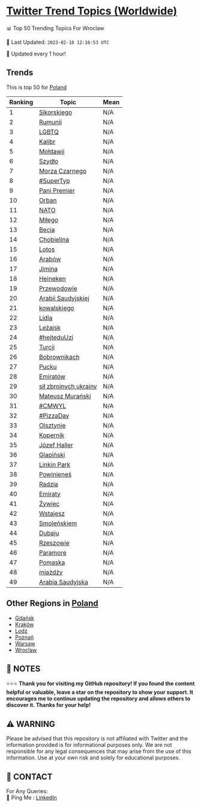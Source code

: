 [Twitter Trend Topics (Worldwide)](https://github.com/ErcinDedeoglu/Twitter-Trend-Topics)
==========


📊 Top 50 Trending Topics For Wroclaw

📆 Last Updated: `2023-02-10 12:16:53 UTC`

🔧 Updated every 1 hour!


## Trends

This is top 50 for [Poland](</Poland>)

| Ranking | Topic | Mean |
| ------- | ------------ | ------------ |
| 1 | [Sikorskiego](http://twitter.com/search?q=Sikorskiego) | N/A |
| 2 | [Rumunii](http://twitter.com/search?q=Rumunii) | N/A |
| 3 | [LGBTQ](http://twitter.com/search?q=LGBTQ) | N/A |
| 4 | [Kalibr](http://twitter.com/search?q=Kalibr) | N/A |
| 5 | [Mołdawii](http://twitter.com/search?q=Mo%c5%82dawii) | N/A |
| 6 | [Szydło](http://twitter.com/search?q=Szyd%c5%82o) | N/A |
| 7 | [Morza Czarnego](http://twitter.com/search?q=Morza+Czarnego) | N/A |
| 8 | [#SuperTyp](http://twitter.com/search?q=%23SuperTyp) | N/A |
| 9 | [Pani Premier](http://twitter.com/search?q=Pani+Premier) | N/A |
| 10 | [Orban](http://twitter.com/search?q=Orban) | N/A |
| 11 | [NATO](http://twitter.com/search?q=NATO) | N/A |
| 12 | [Miłego](http://twitter.com/search?q=Mi%c5%82ego) | N/A |
| 13 | [Becia](http://twitter.com/search?q=Becia) | N/A |
| 14 | [Chobielina](http://twitter.com/search?q=Chobielina) | N/A |
| 15 | [Lotos](http://twitter.com/search?q=Lotos) | N/A |
| 16 | [Arabów](http://twitter.com/search?q=Arab%c3%b3w) | N/A |
| 17 | [Jimina](http://twitter.com/search?q=Jimina) | N/A |
| 18 | [Heineken](http://twitter.com/search?q=Heineken) | N/A |
| 19 | [Przewodowie](http://twitter.com/search?q=Przewodowie) | N/A |
| 20 | [Arabii Saudyjskiej](http://twitter.com/search?q=Arabii+Saudyjskiej) | N/A |
| 21 | [kowalskiego](http://twitter.com/search?q=kowalskiego) | N/A |
| 22 | [Lidla](http://twitter.com/search?q=Lidla) | N/A |
| 23 | [Leżajsk](http://twitter.com/search?q=Le%c5%bcajsk) | N/A |
| 24 | [#hejteduUzi](http://twitter.com/search?q=%23hejteduUzi) | N/A |
| 25 | [Turcji](http://twitter.com/search?q=Turcji) | N/A |
| 26 | [Bobrownikach](http://twitter.com/search?q=Bobrownikach) | N/A |
| 27 | [Pucku](http://twitter.com/search?q=Pucku) | N/A |
| 28 | [Emiratów](http://twitter.com/search?q=Emirat%c3%b3w) | N/A |
| 29 | [sił zbrojnych ukrainy](http://twitter.com/search?q=si%c5%82+zbrojnych+ukrainy) | N/A |
| 30 | [Mateusz Murański](http://twitter.com/search?q=Mateusz+Mura%c5%84ski) | N/A |
| 31 | [#CMWYL](http://twitter.com/search?q=%23CMWYL) | N/A |
| 32 | [#PizzaDay](http://twitter.com/search?q=%23PizzaDay) | N/A |
| 33 | [Olsztynie](http://twitter.com/search?q=Olsztynie) | N/A |
| 34 | [Kopernik](http://twitter.com/search?q=Kopernik) | N/A |
| 35 | [Józef Haller](http://twitter.com/search?q=J%c3%b3zef+Haller) | N/A |
| 36 | [Glapiński](http://twitter.com/search?q=Glapi%c5%84ski) | N/A |
| 37 | [Linkin Park](http://twitter.com/search?q=Linkin+Park) | N/A |
| 38 | [Powinieneś](http://twitter.com/search?q=Powiniene%c5%9b) | N/A |
| 39 | [Radzia](http://twitter.com/search?q=Radzia) | N/A |
| 40 | [Emiraty](http://twitter.com/search?q=Emiraty) | N/A |
| 41 | [Żywiec](http://twitter.com/search?q=%c5%bbywiec) | N/A |
| 42 | [Wstajesz](http://twitter.com/search?q=Wstajesz) | N/A |
| 43 | [Smoleńskiem](http://twitter.com/search?q=Smole%c5%84skiem) | N/A |
| 44 | [Dubaju](http://twitter.com/search?q=Dubaju) | N/A |
| 45 | [Rzeszowie](http://twitter.com/search?q=Rzeszowie) | N/A |
| 46 | [Paramore](http://twitter.com/search?q=Paramore) | N/A |
| 47 | [Pomaska](http://twitter.com/search?q=Pomaska) | N/A |
| 48 | [miażdży](http://twitter.com/search?q=mia%c5%bcd%c5%bcy) | N/A |
| 49 | [Arabia Saudyjska](http://twitter.com/search?q=Arabia+Saudyjska) | N/A |



## Other Regions in [Poland](</Poland>)

* [Gdańsk](</Poland/Gdańsk.md>)
* [Kraków](</Poland/Kraków.md>)
* [Lodz](</Poland/Lodz.md>)
* [Poznań](</Poland/Poznań.md>)
* [Warsaw](</Poland/Warsaw.md>)
* [Wroclaw](</Poland/Wroclaw.md>)



## 📝 NOTES

⭐⭐⭐ **Thank you for visiting my GitHub repository! If you found the content helpful or valuable, leave a star on the repository to show your support. It encourages me to continue updating the repository and allows others to discover it. Thanks for your help!**


## ⚠️ WARNING

Please be advised that this repository is not affiliated with Twitter and the information provided is for informational purposes only. We are not responsible for any legal consequences that may arise from the use of this information. Use at your own risk and solely for educational purposes.


## 📨 CONTACT

 For Any Queries:  
            🏓 Ping Me : [LinkedIn](https://www.linkedin.com/in/ercindedeoglu/)
